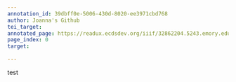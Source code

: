 ```yaml
---
annotation_id: 39dbff0e-5006-430d-8020-ee3971cbd768
author: Joanna's Github
tei_target: 
annotated_page: https://readux.ecdsdev.org/iiif/32862204.5243.emory.edu/canvas/32862204.5243.emory.edu$0
page_index: 0
target: 

---
```

<p>test</p>